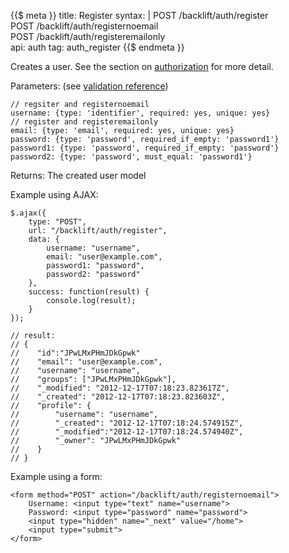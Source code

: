 {{$ meta }}
title: Register
syntax: |
    POST /backlift/auth/register<br>
    POST /backlift/auth/registernoemail<br>
    POST /backlift/auth/registeremailonly<br>
api: auth
tag: auth_register
{{$ endmeta }}

Creates a user. See the section on [authorization](authorization.html) for more detail.

Parameters: (see [validation reference](validation.html#validation-rule-reference))

    // regsiter and registernoemail
    username: {type: 'identifier', required: yes, unique: yes}     
    // register and registeremailonly
    email: {type: 'email', required: yes, unique: yes}             
    password: {type: 'password', required_if_empty: 'password1'}
    password1: {type: 'password', required_if_empty: 'password'}
    password2: {type: 'password', must_equal: 'password1'}

Returns: The created user model

Example using AJAX:

    $.ajax({
        type: "POST",
        url: "/backlift/auth/register", 
        data: {
            username: "username",
            email: "user@example.com",
            password1: "password",
            password2: "password"
        },
        success: function(result) { 
            console.log(result);
        } 
    });

    // result: 
    // {
    //    "id":"JPwLMxPHmJDkGpwk"
    //    "email": "user@example.com",
    //    "username": "username",
    //    "groups": ["JPwLMxPHmJDkGpwk"],
    //    "_modified": "2012-12-17T07:18:23.823617Z",
    //    "_created": "2012-12-17T07:18:23.823603Z",
    //    "profile": { 
    //        "username": "username",
    //        "_created": "2012-12-17T07:18:24.574915Z",
    //        "_modified":"2012-12-17T07:18:24.574940Z",
    //        "_owner": "JPwLMxPHmJDkGpwk"
    //    }
    // }

Example using a form:

    <form method="POST" action="/backlift/auth/registernoemail">
        Username: <input type="text" name="username">
        Password: <input type="password" name="password">
        <input type="hidden" name="_next" value="/home">
        <input type="submit">
    </form>

